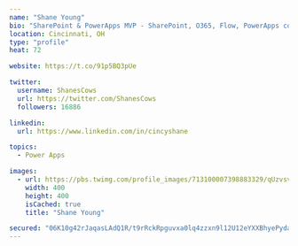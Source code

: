 ```yaml
---
name: "Shane Young"
bio: "SharePoint & PowerApps MVP - SharePoint, O365, Flow, PowerApps consulting? @PowerApps911 | Pure Snark? You found it."
location: Cincinnati, OH
type: "profile"
heat: 72

website: https://t.co/91p5BQ3pUe

twitter:
  username: ShanesCows
  url: https://twitter.com/ShanesCows
  followers: 16886

linkedin:
  url: https://www.linkedin.com/in/cincyshane

topics:
  - Power Apps

images:
  - url: https://pbs.twimg.com/profile_images/713100007398883329/qUzvsvQ3_400x400.jpg
    width: 400
    height: 400
    isCached: true
    title: "Shane Young"

secured: "06K10g42rJaqasLAdQ1R/t9rRckRpguvxa0lq4zzxn9l12U12eYXXBhyePydaEI/vcehg82CbQ5LIS07ylmy6io2Jo4N0Sdi/Dp5PX8+PfBB+NSCAUttHoXfQQYwLuc6Tj2i6jyNhDHqruWXreOYOhFnj1gYQG9JHk7zsDFcihWFY9w9Qxk2UN2/JNct8CLkJs9GKFZIL0P72JL98EM06AVx1XSi29hpXAKtNMXRryHXah91hTTCOlP1bKFzwM51P5HJLphTZa7idRr9t2pg9OhJ1SLI3tW6Quudzpm/AK+xClWkGMblEXV/h/m0YhU3+w8ukgLcUVssQD9uYnhagz1K0/PrmzynlmivR/3B0LNDDW6doNE42+QmzuWhPDzcYvnDoPo0jQptBrNjlSmWzuMTNDpu8Ed+rVdFh5oD/ac=;Gp/UhJHTmXMG3w1eYJJ01w=="
---
```


